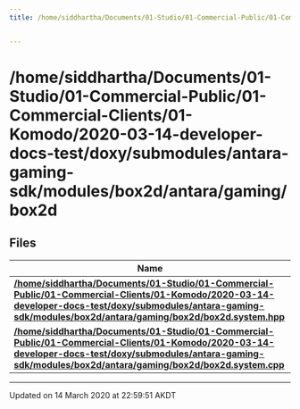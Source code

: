 ```yaml
---
title: /home/siddhartha/Documents/01-Studio/01-Commercial-Public/01-Commercial-Clients/01-Komodo/2020-03-14-developer-docs-test/doxy/submodules/antara-gaming-sdk/modules/box2d/antara/gaming/box2d


---
```


# /home/siddhartha/Documents/01-Studio/01-Commercial-Public/01-Commercial-Clients/01-Komodo/2020-03-14-developer-docs-test/doxy/submodules/antara-gaming-sdk/modules/box2d/antara/gaming/box2d






## Files

| Name           |
| -------------- |
| **[/home/siddhartha/Documents/01-Studio/01-Commercial-Public/01-Commercial-Clients/01-Komodo/2020-03-14-developer-docs-test/doxy/submodules/antara-gaming-sdk/modules/box2d/antara/gaming/box2d/box2d.system.hpp](Files/box2d_8system_8hpp.md#file-box2d.system.hpp)**  |
| **[/home/siddhartha/Documents/01-Studio/01-Commercial-Public/01-Commercial-Clients/01-Komodo/2020-03-14-developer-docs-test/doxy/submodules/antara-gaming-sdk/modules/box2d/antara/gaming/box2d/box2d.system.cpp](Files/box2d_8system_8cpp.md#file-box2d.system.cpp)**  |

















-------------------------------

Updated on 14 March 2020 at 22:59:51 AKDT

